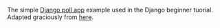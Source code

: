 The simple [Django poll app](https://docs.djangoproject.com/en/2.1/intro/tutorial01/) example used in the Django beginner tuorial. Adapted graciously from [here](https://github.com/divio/django-polls).